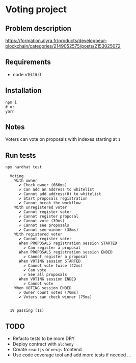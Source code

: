 # Voting project

## Problem description

https://formation.alyra.fr/products/developpeur-blockchain/categories/2149052575/posts/2153025072

## Requirements

- node v16.16.0

## Installation

```shell
npm i
# or
yarn
```

## Notes

Voters can vote on proposals with indexes starting at `1`

## Run tests

```shell
npx hardhat test

  Voting
    With owner
      ✔ Check owner (666ms)
      ✔ Can add an address to whitelist
      ✔ Cannot add address(0) to whitelist
      ✔ Start proposals registration
      ✔ Cannot break the workflow
    With unregistered voter
      ✔ Cannot register voter
      ✔ Cannot register proposal
      ✔ Cannot vote (39ms)
      ✔ Cannot see proposals
      ✔ Cannot see winner (38ms)
    With registered voter
      ✔ Cannot register voter
      When PROPOSALS registration session STARTED
        ✔ Can register a proposal
      When PROPOSALS registration session ENDED
        ✔ Cannot register a proposal
      When VOTING session STARTED
        ✔ Cannot vote twice (42ms)
        ✔ Can vote
        ✔ See all proposals
      When VOTING session ENDED
        ✔ Cannot vote
    When VOTING session ENDED
      ✔ Owner count votes (70ms)
      ✔ Voters can check winner (75ms)


  19 passing (1s)
```

## TODO

- Refacto tests to be more DRY
- Deploy contract with `alchemy`
- Create `reactjs` or `nexjs` frontend
- Use code coverage tool and add more tests if needed
  ...

